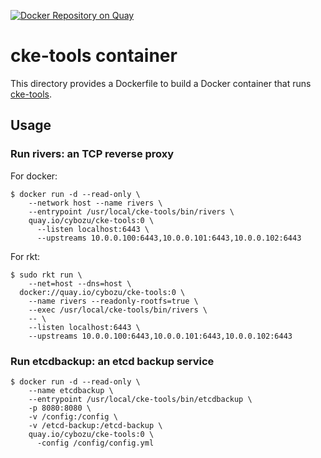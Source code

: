 [![Docker Repository on Quay](https://quay.io/repository/cybozu/cke-tools/status "Docker Repository on Quay")](https://quay.io/repository/cybozu/cke-tools)

cke-tools container
===================

This directory provides a Dockerfile to build a Docker container
that runs [cke-tools](https://github.com/cybozu-go/cke-tools).

Usage
-----

### Run rivers: an TCP reverse proxy

For docker:
```console
$ docker run -d --read-only \
    --network host --name rivers \
    --entrypoint /usr/local/cke-tools/bin/rivers \
    quay.io/cybozu/cke-tools:0 \
      --listen localhost:6443 \
      --upstreams 10.0.0.100:6443,10.0.0.101:6443,10.0.0.102:6443 
```

For rkt:
```console
$ sudo rkt run \
    --net=host --dns=host \
  docker://quay.io/cybozu/cke-tools:0 \
    --name rivers --readonly-rootfs=true \
    --exec /usr/local/cke-tools/bin/rivers \
    -- \
    --listen localhost:6443 \
    --upstreams 10.0.0.100:6443,10.0.0.101:6443,10.0.0.102:6443 
```

### Run etcdbackup: an etcd backup service

```console
$ docker run -d --read-only \
    --name etcdbackup \
    --entrypoint /usr/local/cke-tools/bin/etcdbackup \
    -p 8080:8080 \
    -v /config:/config \
    -v /etcd-backup:/etcd-backup \
    quay.io/cybozu/cke-tools:0 \
      -config /config/config.yml
```
